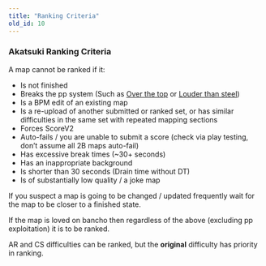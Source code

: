 ```yaml
---
title: "Ranking Criteria"
old_id: 10
---
```

### Akatsuki Ranking Criteria

A map cannot be ranked if it:
- Is not finished
- Breaks the pp system (Such as [Over the top](https://akatsuki.pw/b/1821147?mode=0) or [Louder than steel](https://akatsuki.pw/b/1808605?mode=0))
- Is a BPM edit of an existing map
- Is a re-upload of another submitted or ranked set, or has similar difficulties in the same set with repeated mapping sections
- Forces ScoreV2
- Auto-fails / you are unable to submit a score (check via play testing, don’t assume all 2B maps auto-fail)
- Has excessive break times (~30+ seconds)
- Has an inappropriate background
- Is shorter than 30 seconds (Drain time without DT)
- Is of substantially low quality / a joke map

If you suspect a map is going to be changed / updated frequently wait for the map to be closer to a finished state.

If the map is loved on bancho then regardless of the above (excluding pp exploitation) it is to be ranked.

AR and CS difficulties can be ranked, but the **original** difficulty has priority in ranking.
